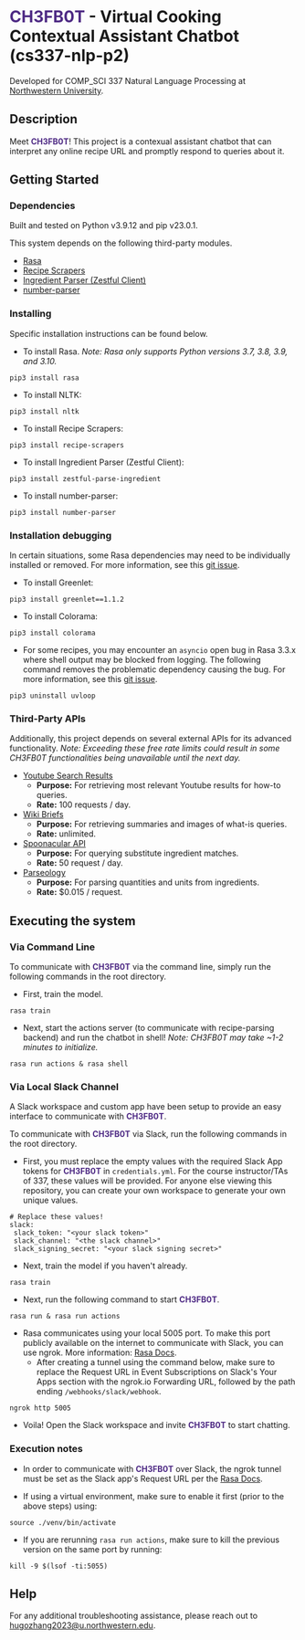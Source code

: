 # <span style="color:#4E2A84">**CH3FB0T**</span> - Virtual Cooking Contextual Assistant Chatbot (cs337-nlp-p2)

Developed for COMP_SCI 337 Natural Language Processing at [Northwestern University](https://www.northwestern.edu/).

## Description

Meet <span style="color:#4E2A84">**CH3FB0T**</span>! This project is a contexual assistant chatbot that can interpret any online recipe URL and promptly respond to queries about it.

## Getting Started

### Dependencies

Built and tested on Python v3.9.12 and pip v23.0.1.

This system depends on the following third-party modules.
* [Rasa](https://rasa.com/docs/rasa/installation/installing-rasa-open-source)
* [Recipe Scrapers](https://pypi.org/project/recipe-scrapers/)
* [Ingredient Parser (Zestful Client)](https://pypi.org/project/zestful-parse-ingredient/)
* [number-parser](https://github.com/scrapinghub/number-parser)

### Installing

Specific installation instructions can be found below.

* To install Rasa. *Note: Rasa only supports Python versions 3.7, 3.8, 3.9, and 3.10.*
```
pip3 install rasa
```

* To install NLTK:
```
pip3 install nltk
```

* To install Recipe Scrapers:
```
pip3 install recipe-scrapers
```

* To install Ingredient Parser (Zestful Client):
```
pip3 install zestful-parse-ingredient
```

* To install number-parser:
```
pip3 install number-parser
```

### Installation debugging

In certain situations, some Rasa dependencies may need to be individually installed or removed. For more information, see this [git issue](https://github.com/OpenZeppelin/nile/issues/105).

* To install Greenlet:
```
pip3 install greenlet==1.1.2
```
* To install Colorama:
```
pip3 install colorama
```

* For some recipes, you may encounter an `asyncio` open bug in Rasa 3.3.x where shell output may be blocked from logging. The following command removes the problematic dependency causing the bug. For more information, see this [git issue](https://github.com/RasaHQ/rasa/issues/11575).
```
pip3 uninstall uvloop
```

### Third-Party APIs

Additionally, this project depends on several external APIs for its advanced functionality. *Note: Exceeding these free rate limits could result in some CH3FB0T functionalities being unavailable until the next day.*

* [Youtube Search Results](https://rapidapi.com/marindelija/api/youtube-search-results/)
    * **Purpose:** For retrieving most relevant Youtube results for how-to queries.
    * **Rate:** 100 requests / day.
* [Wiki Briefs](https://rapidapi.com/dfskGT/api/wiki-briefs/)
    * **Purpose:** For retrieving summaries and images of what-is queries.
    * **Rate:** unlimited. 
* [Spoonacular API](https://spoonacular.com/food-api/)
    * **Purpose:** For querying substitute ingredient matches.
    * **Rate:** 50 request / day.
* [Parseology](https://rapidapi.com/parseology/api/ingredient-parser2)
    * **Purpose:** For parsing quantities and units from ingredients.
    * **Rate:** $0.015 / request.

## Executing the system

### Via Command Line
To communicate with <span style="color:#4E2A84">**CH3FB0T**</span> via the command line, simply run the following commands in the root directory.

* First, train the model.

```
rasa train
```

* Next, start the actions server (to communicate with recipe-parsing backend) and run the chatbot in shell! *Note: CH3FB0T may take ~1-2 minutes to initialize.*

```
rasa run actions & rasa shell
```

### Via Local Slack Channel
A Slack workspace and custom app have been setup to provide an easy interface to communicate with <span style="color:#4E2A84">**CH3FB0T**</span>.

To communicate with <span style="color:#4E2A84">**CH3FB0T**</span> via Slack, run the following commands in the root directory.

* First, you must replace the empty values with the required Slack App tokens for <span style="color:#4E2A84">**CH3FB0T**</span> in `credentials.yml`. For the course instructor/TAs of 337, these values will be provided. For anyone else viewing this repository, you can create your own workspace to generate your own unique values.

```
# Replace these values!
slack:
 slack_token: "<your slack token>"
 slack_channel: "<the slack channel>"
 slack_signing_secret: "<your slack signing secret>"
```

* Next, train the model if you haven't already.

```
rasa train
```

* Next, run the following command to start <span style="color:#4E2A84">**CH3FB0T**</span>.
```
rasa run & rasa run actions
```

* Rasa communicates using your local 5005 port. To make this port publicly available on the internet to communicate with Slack, you can use ngrok. More information: [Rasa Docs](https://rasa.com/docs/rasa/messaging-and-voice-channels#testing-channels-on-your-local-machine).
    * After creating a tunnel using the command below, make sure to replace the Request URL in Event Subscriptions on Slack's Your Apps section with the ngrok.io Forwarding URL, followed by the path ending `/webhooks/slack/webhook`.
```
ngrok http 5005
```

* Voila! Open the Slack workspace and invite <span style="color:#4E2A84">**CH3FB0T**</span> to start chatting.

### Execution notes
* In order to communicate with <span style="color:#4E2A84">**CH3FB0T**</span> over Slack, the ngrok tunnel must be set as the Slack app's Request URL per the [Rasa Docs](https://rasa.com/docs/rasa/connectors/slack).

* If using a virtual environment, make sure to enable it first (prior to the above steps) using:
```
source ./venv/bin/activate
```

* If you are rerunning `rasa run actions`, make sure to kill the previous version on the same port by running:
```
kill -9 $(lsof -ti:5055)
```

## Help

For any additional troubleshooting assistance, please reach out to [hugozhang2023@u.northwestern.edu](mailto:hugozhang2023@u.northwestern.edu).